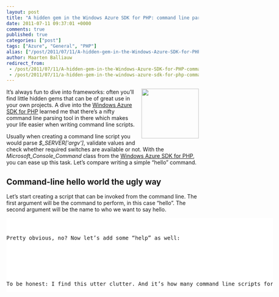```yaml
---
layout: post
title: "A hidden gem in the Windows Azure SDK for PHP: command line parsing"
date: 2011-07-11 09:37:01 +0000
comments: true
published: true
categories: ["post"]
tags: ["Azure", "General", "PHP"]
alias: ["/post/2011/07/11/A-hidden-gem-in-the-Windows-Azure-SDK-for-PHP-command-line-parsing.aspx", "/post/2011/07/11/a-hidden-gem-in-the-windows-azure-sdk-for-php-command-line-parsing.aspx"]
author: Maarten Balliauw
redirect_from:
 - /post/2011/07/11/A-hidden-gem-in-the-Windows-Azure-SDK-for-PHP-command-line-parsing.aspx.html
 - /post/2011/07/11/a-hidden-gem-in-the-windows-azure-sdk-for-php-command-line-parsing.aspx.html
---
```

<p><img style="margin: 0px 0px 5px 5px; display: inline; float: right" align="right" src="http://tombuntu.com/wp-content/uploads/2007/09/terminal_icon.jpg" width="150" height="130" />It’s always fun to dive into frameworks: often you’ll find little hidden gems that can be of great use in your own projects. A dive into the <a href="http://download.codeplex.com/Project/Download/SourceControlFileDownload.ashx?ProjectName=phpazure&amp;changeSetId=63811" target="_blank">Windows Azure SDK for PHP</a> learned me that there’s a nifty command line parsing tool in there which makes your life easier when writing command line scripts.</p>  <p>Usually when creating a command line script you would parse <em>$_SERVER['argv']</em>, validate values and check whether required switches are available or not. With the <em>Microsoft_Console_Command</em> class from the <a href="http://download.codeplex.com/Project/Download/SourceControlFileDownload.ashx?ProjectName=phpazure&amp;changeSetId=63811" target="_blank">Windows Azure SDK for PHP</a>, you can ease up this task. Let’s compare writing a simple “hello” command.</p>  <h2>Command-line hello world the ugly way</h2>  <p>Let’s start creating a script that can be invoked from the command line. The first argument will be the command to perform, in this case “hello”. The second argument will be the name to who we want to say hello.</p>  <div style="padding-bottom: 0px; margin: 0px; padding-left: 0px; padding-right: 0px; display: inline; float: none; padding-top: 0px" id="scid:9D7513F9-C04C-4721-824A-2B34F0212519:d3b60b97-887b-454e-81b5-c4add171e0f6" class="wlWriterEditableSmartContent"><pre style=" width: 698px; height: 194px;background-color:White;overflow: auto;"><div><!--

Code highlighting produced by Actipro CodeHighlighter (freeware)
http://www.CodeHighlighter.com/

--><span style="color: #800080;">$command</span><span style="color: #000000;"> </span><span style="color: #000000;">=</span><span style="color: #000000;"> </span><span style="color: #0000FF;">null</span><span style="color: #000000;">;
</span><span style="color: #800080;">$name</span><span style="color: #000000;"> </span><span style="color: #000000;">=</span><span style="color: #000000;"> </span><span style="color: #0000FF;">null</span><span style="color: #000000;">;

</span><span style="color: #0000FF;">if</span><span style="color: #000000;"> (</span><span style="color: #0000FF;">isset</span><span style="color: #000000;">(</span><span style="color: #800080;">$_SERVER</span><span style="color: #000000;">[</span><span style="color: #000000;">'</span><span style="color: #000000;">argv</span><span style="color: #000000;">'</span><span style="color: #000000;">])) {
    </span><span style="color: #800080;">$command</span><span style="color: #000000;"> </span><span style="color: #000000;">=</span><span style="color: #000000;"> </span><span style="color: #800080;">$_SERVER</span><span style="color: #000000;">[</span><span style="color: #000000;">'</span><span style="color: #000000;">argv</span><span style="color: #000000;">'</span><span style="color: #000000;">][</span><span style="color: #000000;">1</span><span style="color: #000000;">];
}

</span><span style="color: #008000;">//</span><span style="color: #008000;"> Process &quot;hello&quot;</span><span style="color: #008000;">
</span><span style="color: #0000FF;">if</span><span style="color: #000000;"> (</span><span style="color: #800080;">$command</span><span style="color: #000000;"> </span><span style="color: #000000;">==</span><span style="color: #000000;"> </span><span style="color: #000000;">&quot;</span><span style="color: #000000;">hello</span><span style="color: #000000;">&quot;</span><span style="color: #000000;">) {
    </span><span style="color: #800080;">$name</span><span style="color: #000000;"> </span><span style="color: #000000;">=</span><span style="color: #000000;"> </span><span style="color: #800080;">$_SERVER</span><span style="color: #000000;">[</span><span style="color: #000000;">'</span><span style="color: #000000;">argv</span><span style="color: #000000;">'</span><span style="color: #000000;">][</span><span style="color: #000000;">2</span><span style="color: #000000;">];
    </span><span style="color: #0000FF;">echo</span><span style="color: #000000;"> </span><span style="color: #000000;">&quot;</span><span style="color: #000000;">Hello </span><span style="color: #800080;">$name</span><span style="color: #000000;">&quot;</span><span style="color: #000000;">;
}</span></div></pre><!-- Code inserted with Steve Dunn's Windows Live Writer Code Formatter Plugin.  http://dunnhq.com --></div>

<p>Pretty obvious, no? Now let’s add some “help” as well:</p>

<div style="padding-bottom: 0px; margin: 0px; padding-left: 0px; padding-right: 0px; display: inline; float: none; padding-top: 0px" id="scid:9D7513F9-C04C-4721-824A-2B34F0212519:c215640e-e302-4f3c-8105-469971a18933" class="wlWriterEditableSmartContent"><pre style=" width: 698px; height: 268px;background-color:White;overflow: auto;"><div><!--

Code highlighting produced by Actipro CodeHighlighter (freeware)
http://www.CodeHighlighter.com/

--><span style="color: #800080;">$command</span><span style="color: #000000;"> </span><span style="color: #000000;">=</span><span style="color: #000000;"> </span><span style="color: #0000FF;">null</span><span style="color: #000000;">;
</span><span style="color: #800080;">$name</span><span style="color: #000000;"> </span><span style="color: #000000;">=</span><span style="color: #000000;"> </span><span style="color: #0000FF;">null</span><span style="color: #000000;">;

</span><span style="color: #0000FF;">if</span><span style="color: #000000;"> (</span><span style="color: #0000FF;">isset</span><span style="color: #000000;">(</span><span style="color: #800080;">$_SERVER</span><span style="color: #000000;">[</span><span style="color: #000000;">'</span><span style="color: #000000;">argv</span><span style="color: #000000;">'</span><span style="color: #000000;">])) {
    </span><span style="color: #800080;">$command</span><span style="color: #000000;"> </span><span style="color: #000000;">=</span><span style="color: #000000;"> </span><span style="color: #800080;">$_SERVER</span><span style="color: #000000;">[</span><span style="color: #000000;">'</span><span style="color: #000000;">argv</span><span style="color: #000000;">'</span><span style="color: #000000;">][</span><span style="color: #000000;">1</span><span style="color: #000000;">];
}

</span><span style="color: #008000;">//</span><span style="color: #008000;"> Process &quot;hello&quot;</span><span style="color: #008000;">
</span><span style="color: #0000FF;">if</span><span style="color: #000000;"> (</span><span style="color: #800080;">$command</span><span style="color: #000000;"> </span><span style="color: #000000;">==</span><span style="color: #000000;"> </span><span style="color: #000000;">&quot;</span><span style="color: #000000;">hello</span><span style="color: #000000;">&quot;</span><span style="color: #000000;">) {
    </span><span style="color: #800080;">$name</span><span style="color: #000000;"> </span><span style="color: #000000;">=</span><span style="color: #000000;"> </span><span style="color: #800080;">$_SERVER</span><span style="color: #000000;">[</span><span style="color: #000000;">'</span><span style="color: #000000;">argv</span><span style="color: #000000;">'</span><span style="color: #000000;">][</span><span style="color: #000000;">2</span><span style="color: #000000;">];
    </span><span style="color: #0000FF;">echo</span><span style="color: #000000;"> </span><span style="color: #000000;">&quot;</span><span style="color: #000000;">Hello </span><span style="color: #800080;">$name</span><span style="color: #000000;">&quot;</span><span style="color: #000000;">;
}
</span><span style="color: #0000FF;">if</span><span style="color: #000000;"> (</span><span style="color: #800080;">$command</span><span style="color: #000000;"> </span><span style="color: #000000;">==</span><span style="color: #000000;"> </span><span style="color: #000000;">&quot;&quot;</span><span style="color: #000000;">) {
    </span><span style="color: #0000FF;">echo</span><span style="color: #000000;"> </span><span style="color: #000000;">&quot;</span><span style="color: #000000;">Help for this command\r\n</span><span style="color: #000000;">&quot;</span><span style="color: #000000;">;
    </span><span style="color: #0000FF;">echo</span><span style="color: #000000;"> </span><span style="color: #000000;">&quot;</span><span style="color: #000000;">Possible commands:\r\n</span><span style="color: #000000;">&quot;</span><span style="color: #000000;">;
    </span><span style="color: #0000FF;">echo</span><span style="color: #000000;"> </span><span style="color: #000000;">&quot;</span><span style="color: #000000;"> hello - Says hello.\r\n</span><span style="color: #000000;">&quot;</span><span style="color: #000000;">;
}</span></div></pre><!-- Code inserted with Steve Dunn's Windows Live Writer Code Formatter Plugin.  http://dunnhq.com --></div>

<p>To be honest: I find this utter clutter. And it’s how many command line scripts for PHP are written today. Imagine this script having multiple commands and some parameters that come from arguments, some from environment variables, …</p>

<h2>Command-line hello world the easy way</h2>

<p>With the Windows Azure for SDK tooling, I can replace the first check (“which command do you want”) by creating a class that extends <em>Microsoft_Console_Command</em>.&#160; Note I also decorated the class with some special docblock annotations which will be used later on by the built-in help generator. Bear with me :-)</p>

<div style="padding-bottom: 0px; margin: 0px; padding-left: 0px; padding-right: 0px; display: inline; float: none; padding-top: 0px" id="scid:9D7513F9-C04C-4721-824A-2B34F0212519:77bce757-b204-4368-89ae-80f098deeb78" class="wlWriterEditableSmartContent"><pre style=" width: 698px; height: 207px;background-color:White;overflow: auto;"><div><!--

Code highlighting produced by Actipro CodeHighlighter (freeware)
http://www.CodeHighlighter.com/

--><span style="color: #008000;">/*</span><span style="color: #008000;">*
 * Hello world
 * 
 * @command-handler hello
 * @command-handler-description Hello world.
 * @command-handler-header (C) Maarten Balliauw
 </span><span style="color: #008000;">*/</span><span style="color: #000000;">
</span><span style="color: #0000FF;">class</span><span style="color: #000000;"> Hello
    </span><span style="color: #0000FF;">extends</span><span style="color: #000000;"> Microsoft_Console_Command
{
}
Microsoft_Console_Command</span><span style="color: #000000;">::</span><span style="color: #000000;">bootstrap(</span><span style="color: #800080;">$_SERVER</span><span style="color: #000000;">[</span><span style="color: #000000;">'</span><span style="color: #000000;">argv</span><span style="color: #000000;">'</span><span style="color: #000000;">]);</span></div></pre><!-- Code inserted with Steve Dunn's Windows Live Writer Code Formatter Plugin.  http://dunnhq.com --></div>

<p>Also notice that in the example above, the last line actually bootstraps the command. Which is done in an interesting way: the arguments for the script are passed in as an array. This means that you can also abuse this class to create “subcommands” which you pass a different array of parameters.</p>

<p>To add a command implementation, just create a method and annotate it again:</p>

<div style="padding-bottom: 0px; margin: 0px; padding-left: 0px; padding-right: 0px; display: inline; float: none; padding-top: 0px" id="scid:9D7513F9-C04C-4721-824A-2B34F0212519:07c1b61b-a872-41d0-b020-5a5f3dae7379" class="wlWriterEditableSmartContent"><pre style=" width: 698px; height: 207px;background-color:White;overflow: auto;"><div><!--

Code highlighting produced by Actipro CodeHighlighter (freeware)
http://www.CodeHighlighter.com/

--><span style="color: #008000;">/*</span><span style="color: #008000;">*
 * @command-name hello
 * @command-description Say hello to someone
 * @command-parameter-for $name Microsoft_Console_Command_ParameterSource_Argv --name|-n Required. Name to say hello to.
 * @command-example Print &quot;Hello, Maarten&quot;:
 * @command-example   hello -n=&quot;Maarten&quot;
 </span><span style="color: #008000;">*/</span><span style="color: #000000;">
</span><span style="color: #0000FF;">public</span><span style="color: #000000;"> </span><span style="color: #0000FF;">function</span><span style="color: #000000;"> helloCommand(</span><span style="color: #800080;">$name</span><span style="color: #000000;">)
{
    </span><span style="color: #0000FF;">echo</span><span style="color: #000000;"> </span><span style="color: #000000;">&quot;</span><span style="color: #000000;">Hello, </span><span style="color: #800080;">$name</span><span style="color: #000000;">&quot;</span><span style="color: #000000;">;
}</span></div></pre><!-- Code inserted with Steve Dunn's Windows Live Writer Code Formatter Plugin.  http://dunnhq.com --></div>

<p>Easy, no? I think this is pretty self-descriptive:</p>

<ul>
  <li>I have a command named “hello”</li>

  <li>It has a description</li>

  <li>It takes one parameter $name for which the value can be provided from arguments (Microsoft_Console_Command_ParameterSource_Argv). If passed as an argument, it’s called “—name” or “-n”. And there’s a description as well.</li>
</ul>

<p>To declare arguments, I’ve found that there’s other sources for them as well:</p>

<ul>
  <li>Microsoft_Console_Command_ParameterSource_Argv – Gets the value from the command arguments</li>

  <li>Microsoft_Console_Command_ParameterSource_StdIn – Gets the value from StdIn, which enables you to create “piped” commands</li>

  <li>Microsoft_Console_Command_ParameterSource_Env – Gets the value from an environment variable</li>
</ul>

<p>The best part: help is generated for you! Just run the script without any further arguments:</p>

<div style="padding-bottom: 0px; margin: 0px; padding-left: 0px; padding-right: 0px; display: inline; float: none; padding-top: 0px" id="scid:9D7513F9-C04C-4721-824A-2B34F0212519:05f35bc0-9272-4e70-b012-83cd61f02cc3" class="wlWriterEditableSmartContent"><pre style=" width: 698px; height: 207px;background-color:White;overflow: auto;"><div><!--

Code highlighting produced by Actipro CodeHighlighter (freeware)
http://www.CodeHighlighter.com/

--><span style="color: #000000;">(C) Maarten Balliauw

Hello world.

Available commands:
  hello                     Say hello to someone

    --name</span><span style="color: #000000;">,</span><span style="color: #000000;"> -n              Required. Name to say hello to.


    Example usage:
      Print </span><span style="color: #000000;">&quot;</span><span style="color: #000000;">Hello, Maarten</span><span style="color: #000000;">&quot;</span><span style="color: #000000;">:
      hello -n</span><span style="color: #000000;">=</span><span style="color: #000000;">&quot;</span><span style="color: #000000;">Maarten</span><span style="color: #000000;">&quot;</span><span style="color: #000000;">

  &lt;default&gt;</span><span style="color: #000000;">,</span><span style="color: #000000;"> -h</span><span style="color: #000000;">,</span><span style="color: #000000;"> -help</span><span style="color: #000000;">,</span><span style="color: #000000;"> help Displays the current help information.</span></div></pre><!-- Code inserted with Steve Dunn's Windows Live Writer Code Formatter Plugin.  http://dunnhq.com --></div>

<p>Magic at its best! Enjoy!</p>
{% include imported_disclaimer.html %}
